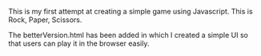 This is my first attempt at creating a simple game using Javascript. This is Rock, Paper, Scissors.

The betterVersion.html has been added in which I created a simple UI so that users can play it in the browser easily.
